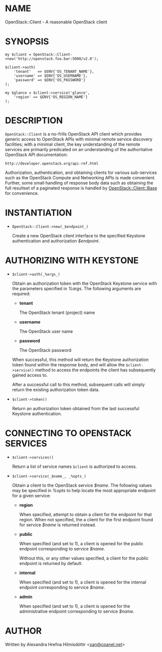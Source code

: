 # NAME

OpenStack::Client - A reasonable OpenStack client

# SYNOPSIS

    my $client = OpenStack::Client->new('http://openstack.foo.bar:5000/v2.0');

    $client->auth(
        'tenant'   => $ENV{'OS_TENANT_NAME'},
        'username' => $ENV{'OS_USERNAME'},
        'password' => $ENV{'OS_PASSWORD'}
    );

    my $glance = $client->service('glance',
        'region' => $ENV{'OS_REGION_NAME'}
    );

# DESCRIPTION

`OpenStack::Client` is a no-frills OpenStack API client which provides generic
access to OpenStack APIs with minimal remote service discovery facilities; with
a minimal client, the key understanding of the remote services are primarily
predicated on an understanding of the authoritative OpenStack API documentation:

    http://developer.openstack.org/api-ref.html

Authorization, authentication, and obtaining clients for various sub-services
such as the OpenStack Compute and Networking APIs is made convenient.  Further,
some small handling of response body data such as obtaining the full resultset
of a paginated response is handled by [OpenStack::Client::Base](https://metacpan.org/pod/OpenStack::Client::Base) for
convenience.

# INSTANTIATION

- `OpenStack::Client->new(_$endpoint_)`

    Create a new OpenStack client interface to the specified Keystone authentication
    and authorization _$endpoint_.

# AUTHORIZING WITH KEYSTONE

- `$client->auth(_%args_)`

    Obtain an authorization token with the OpenStack Keystone service with the
    parameters specified in _%args_.  The following arguments are required:

    - **tenant**

        The OpenStack tenant (project) name

    - **username**

        The OpenStack user name

    - **password**

        The OpenStack password

    When successful, this method will return the Keystone authorization token found
    within the response body, and will allow the `$client->service()` method to
    access the endpoints the client has subsequently gained access to.

    After a successful call to this method, subsequent calls will simply return the
    existing authorization token data.

- `$client->token()`

    Return an authorization token obtained from the last successful Keystone
    authentication.

# CONNECTING TO OPENSTACK SERVICES

- `$client->services()`

    Return a list of service names `$client` is authorized to access.

- `$client->service(_$name_, _%opts_)`

    Obtain a client to the OpenStack service _$name_.  The following values may be
    specified in _%opts_ to help locate the most appropriate endpoint for a given
    service:

    - **region**

        When specified, attempt to obtain a client for the endpoint for that region.
        When not specified, the a client for the first endpoint found for service
        _$name_ is returned instead.

    - **public**

        When specified (and set to 1), a client is opened for the public endpoint
        corresponding to service _$name_.

        Without this, or any other values specified, a client for the public endpoint is
        returned by default.

    - **internal**

        When specified (and set to 1), a client is opened for the internal endpoint
        corresponding to service _$name_.

    - **admin**

        When specified (and set to 1), a client is opened for the administrative
        endpoint corresponding to service _$name_.

# AUTHOR

Written by Alexandra Hrefna Hilmisdóttir &lt;xan@cpanel.net>
